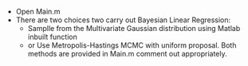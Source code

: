 - Open Main.m
- There are two choices two carry out Bayesian Linear Regression:
  - Samplle from the Multivariate Gaussian distribution using Matlab inbuilt function
  - or Use Metropolis-Hastings MCMC with uniform proposal. 
 Both methods are provided in Main.m comment out appropriately.  
